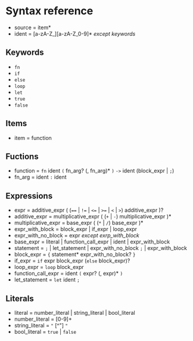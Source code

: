 # Syntax reference

- source = item*
- ident = [a-zA-Z_][a-zA-Z_0-9]* _except keywords_

## Keywords

- `fn`
- `if`
- `else`
- `loop`
- `let`
- `true`
- `false`

## Items

- item = function

## Fuctions

- function = `fn` ident `(` fn_arg? (, fn_arg)* `)` `->` ident (block_expr | `;`)
- fn_arg = ident `:` ident

## Expressions

- expr = additive_expr ( (`==` | `!=` | `<=` | `>=` | `<` | `>`) additive_expr )?
- additive_expr = multiplicative_expr ( (`+` | `-`) multiplicative_expr )*
- multiplicative_expr = base_expr ( (`*` | `/`) base_expr )*
- expr_with_block = block_expr | if_expr | loop_expr
- expr_with_no_block = expr _except exrp_with_block_
- base_expr = literal | function_call_expr | ident | expr_with_block
- statement = `;` | let_statement | expr_with_no_block `;` | expr_with_block
- block_expr = `{` statement* expr_with_no_block? `}`
- if_expr = `if` expr block_expr (`else` block_expr)?
- loop_expr = `loop` block_expr
- function_call_expr = ident `(` expr? (, expr)* `)`
- let_statement = `let` ident `;`

## Literals

- literal = number_literal | string_literal | bool_literal
- number_literal = [0-9]+
- string_literal = `"` [^"] `"`
- bool_literal = `true` | `false`
